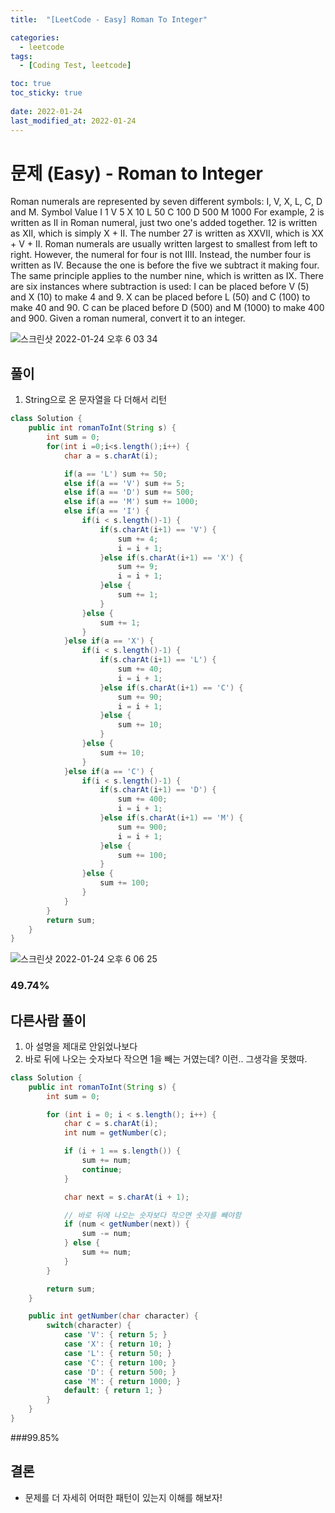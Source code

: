 ```yaml
---
title:  "[LeetCode - Easy] Roman To Integer"

categories:
  - leetcode
tags:
  - [Coding Test, leetcode]

toc: true
toc_sticky: true
 
date: 2022-01-24
last_modified_at: 2022-01-24
---
```


# 문제 (Easy) - Roman to Integer

Roman numerals are represented by seven different symbols: I, V, X, L, C, D and M.
Symbol       Value
I             1
V             5
X             10
L             50
C             100
D             500
M             1000
For example, 2 is written as II in Roman numeral, just two one's added together. 12 is written as XII, which is simply X + II. The number 27 is written as XXVII, which is XX + V + II.
Roman numerals are usually written largest to smallest from left to right. However, the numeral for four is not IIII. Instead, the number four is written as IV. Because the one is before the five we subtract it making four. The same principle applies to the number nine, which is written as IX. There are six instances where subtraction is used:
I can be placed before V (5) and X (10) to make 4 and 9.
X can be placed before L (50) and C (100) to make 40 and 90.
C can be placed before D (500) and M (1000) to make 400 and 900.
Given a roman numeral, convert it to an integer.

![스크린샷 2022-01-24 오후 6 03 34](https://user-images.githubusercontent.com/93639793/150752685-a3672e45-faf7-492b-a8af-f8fa0656b319.png)
## 풀이
1. String으로 온 문자열을 다 더해서 리턴

```java
class Solution {
    public int romanToInt(String s) {
        int sum = 0;
        for(int i =0;i<s.length();i++) {
            char a = s.charAt(i);

            if(a == 'L') sum += 50;
            else if(a == 'V') sum += 5;
            else if(a == 'D') sum += 500;
            else if(a == 'M') sum += 1000;
            else if(a == 'I') {
                if(i < s.length()-1) {
                    if(s.charAt(i+1) == 'V') {
                        sum += 4;
                        i = i + 1;
                    }else if(s.charAt(i+1) == 'X') {
                        sum += 9;
                        i = i + 1;
                    }else {
                        sum += 1;
                    }
                }else {
                    sum += 1;
                }
            }else if(a == 'X') {
                if(i < s.length()-1) {
                    if(s.charAt(i+1) == 'L') {
                        sum += 40;
                        i = i + 1;
                    }else if(s.charAt(i+1) == 'C') {
                        sum += 90;
                        i = i + 1;
                    }else {
                        sum += 10;
                    }
                }else {
                    sum += 10;
                }
            }else if(a == 'C') {
                if(i < s.length()-1) {
                    if(s.charAt(i+1) == 'D') {
                        sum += 400;
                        i = i + 1;
                    }else if(s.charAt(i+1) == 'M') {
                        sum += 900;
                        i = i + 1;
                    }else {
                        sum += 100;
                    }
                }else {
                    sum += 100;
                }
            }
        }
        return sum;
    }
}
```
![스크린샷 2022-01-24 오후 6 06 25](https://user-images.githubusercontent.com/93639793/150753125-4bafe27b-7e7a-4e35-9931-87be5e61c90c.png)

### 49.74%

## 다른사람 풀이
1. 아 설명을 제대로 안읽었나보다
2. 바로 뒤에 나오는 숫자보다 작으면 1을 빼는 거였는데? 이런.. 그생각을 못했따. 

```java
class Solution {
    public int romanToInt(String s) {
        int sum = 0;

        for (int i = 0; i < s.length(); i++) {
            char c = s.charAt(i);
            int num = getNumber(c);

            if (i + 1 == s.length()) {
                sum += num;
                continue;
            }

            char next = s.charAt(i + 1);

            // 바로 뒤에 나오는 숫자보다 작으면 숫자를 빼야함
            if (num < getNumber(next)) {
                sum -= num;
            } else {
                sum += num;
            }
        }

        return sum;
    }

    public int getNumber(char character) {
        switch(character) {
            case 'V': { return 5; }
            case 'X': { return 10; }
            case 'L': { return 50; }
            case 'C': { return 100; }
            case 'D': { return 500; }
            case 'M': { return 1000; }
            default: { return 1; }
        }
    }
}
```

###99.85%

## 결론
- 문제를 더 자세히 어떠한 패턴이 있는지 이해를 해보자!
